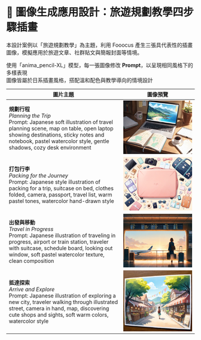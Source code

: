 # 🎨 圖像生成應用設計：旅遊規劃教學四步驟插畫

本設計案例以「旅遊規劃教學」為主題，利用 Fooocus 產生三張具代表性的插畫圖像，模擬應用於旅遊文章、社群貼文與簡報封面等情境。

使用「anima_pencil-XL」模型，每一張圖像修改 **Prompt**，以呈現相同風格下的多樣表現  
圖像皆屬於日系插畫風格，搭配溫和配色與教學導向的情境設計


| 圖片主題 | 圖像預覽 |
|----------|----------|
| **規劃行程**<br>_Planning the Trip_<br>Prompt: Japanese soft illustration of travel planning scene, map on table, open laptop showing destinations, sticky notes and notebook, pastel watercolor style, gentle shadows, cozy desk environment |  ![](https://raw.githubusercontent.com/hahaamg/Generative_AI/main/Week12/img/fooocus%20(3).png)|
| **打包行李**<br>_Packing for the Journey_<br>Prompt: Japanese style illustration of packing for a trip, suitcase on bed, clothes folded, camera, passport, travel list, warm pastel tones, watercolor hand-drawn style| ![](https://raw.githubusercontent.com/hahaamg/Generative_AI/main/Week12/img/fooocus%20(2).png) |
| **出發與移動**<br>_Travel in Progress_<br>Prompt: Japanese illustration of traveling in progress, airport or train station, traveler with suitcase, schedule board, looking out window, soft pastel watercolor texture, clean composition | ![](https://raw.githubusercontent.com/hahaamg/Generative_AI/main/Week12/img/fooocus%20(4).png)|
| **抵達探索**<br>_Arrive and Explore_<br>Prompt: Japanese illustration of exploring a new city, traveler walking through illustrated street, camera in hand, map, discovering cute shops and sights, soft warm colors, watercolor style | ![](https://raw.githubusercontent.com/hahaamg/Generative_AI/main/Week12/img/fooocus%20(1).png) |

